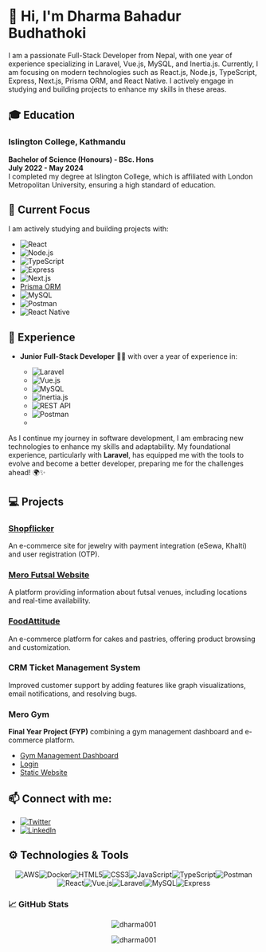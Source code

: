 # 👋 Hi, I'm Dharma Bahadur Budhathoki

I am a passionate Full-Stack Developer from Nepal, with one year of experience specializing in Laravel, Vue.js, MySQL, and Inertia.js. Currently, I am focusing on modern technologies such as React.js, Node.js, TypeScript, Express, Next.js, Prisma ORM, and React Native. I actively engage in studying and building projects to enhance my skills in these areas.

## 🎓 Education

### Islington College, Kathmandu
**Bachelor of Science (Honours) - BSc. Hons**  
**July 2022 - May 2024**  
I completed my degree at Islington College, which is affiliated with London Metropolitan University, ensuring a high standard of education.

## 🚀 Current Focus

I am actively studying and building projects with:
- ![React](https://img.shields.io/badge/React-61DAFB?style=flat&logo=react&logoColor=black)
- ![Node.js](https://img.shields.io/badge/Node.js-8CC84B?style=flat&logo=node.js&logoColor=white)
- ![TypeScript](https://img.shields.io/badge/TypeScript-007ACC?style=flat&logo=typescript&logoColor=white)
- ![Express](https://img.shields.io/badge/Express.js-404D59?style=flat&logo=express&logoColor=white)
- ![Next.js](https://img.shields.io/badge/Next.js-000000?style=flat&logo=next.js&logoColor=white)
- [Prisma ORM](https://img.shields.io/badge/Prisma-2D2926?style=flat&logo=prisma&logoColor=white)
- ![MySQL](https://img.shields.io/badge/MySQL-4479A1?style=flat&logo=mysql&logoColor=white)
- ![Postman](https://img.shields.io/badge/Postman-FBA921?style=flat&logo=postman&logoColor=white)
- ![React Native](https://img.shields.io/badge/React_Native-61DAFB?style=flat&logo=react-native&logoColor=black)
## 💼 Experience

- **Junior Full-Stack Developer** 👨‍💻 with over a year of experience in:

  - ![Laravel](https://img.shields.io/badge/Laravel-FF2D20?style=flat&logo=laravel&logoColor=white) 
  - ![Vue.js](https://img.shields.io/badge/Vue.js-42b883?style=flat&logo=vue.js&logoColor=white) 
  - ![MySQL](https://img.shields.io/badge/MySQL-4479A1?style=flat&logo=mysql&logoColor=white) 
  - ![Inertia.js](https://img.shields.io/badge/Inertia.js-4B5563?style=flat&logo=inertia&logoColor=white) 
  - ![REST API](https://img.shields.io/badge/REST-2D2926?style=flat&logo=rest&logoColor=white) 
  - ![Postman](https://img.shields.io/badge/Postman-FBA921?style=flat&logo=postman&logoColor=white)
  - 
As I continue my journey in software development, I am embracing new technologies to enhance my skills and adaptability. My foundational experience, particularly with **Laravel**, has equipped me with the tools to evolve and become a better developer, preparing me for the challenges ahead! 🌍✨

## 💻 Projects

### [Shopflicker](https://shopflickernepal.com/)
An e-commerce site for jewelry with payment integration (eSewa, Khalti) and user registration (OTP).

### [Mero Futsal Website](https://merofutsal.com/)
A platform providing information about futsal venues, including locations and real-time availability.

### [FoodAttitude](https://food-attitude.com/)
An e-commerce platform for cakes and pastries, offering product browsing and customization.

### CRM Ticket Management System
Improved customer support by adding features like graph visualizations, email notifications, and resolving bugs.

### Mero Gym
**Final Year Project (FYP)** combining a gym management dashboard and e-commerce platform.
- [Gym Management Dashboard](http://18.143.37.194:5004/)  
- [Login](http://57.181.16.868000/login)  
- [Static Website](https://herculesgymcenter.netlify.app/)

## 📫 Connect with me:

- [![Twitter](https://img.shields.io/badge/Twitter-1DA1F2?style=flat&logo=twitter&logoColor=white)](https://x.com/cyogesh14)
- [![LinkedIn](https://img.shields.io/badge/LinkedIn-0077B5?style=flat&logo=linkedin&logoColor=white)](https://linkedin.com/in/dharma-bahadur-budhathoki)

## ⚙️ Technologies & Tools

<div style="display: flex; flex-wrap: wrap; justify-content: center;">
    <img src="https://img.shields.io/badge/AWS-232F3E?style=flat&logo=amazonaws&logoColor=white" alt="AWS" />
    <img src="https://img.shields.io/badge/Docker-2496ED?style=flat&logo=docker&logoColor=white" alt="Docker" />
    <img src="https://img.shields.io/badge/HTML5-E34F26?style=flat&logo=html5&logoColor=white" alt="HTML5" />
    <img src="https://img.shields.io/badge/CSS3-1572B6?style=flat&logo=css3&logoColor=white" alt="CSS3" />
    <img src="https://img.shields.io/badge/JavaScript-F7DF1E?style=flat&logo=javascript&logoColor=black" alt="JavaScript" />
    <img src="https://img.shields.io/badge/TypeScript-007ACC?style=flat&logo=typescript&logoColor=white" alt="TypeScript" />
    <img src="https://img.shields.io/badge/Postman-FBA921?style=flat&logo=postman&logoColor=white" alt="Postman" />
    <img src="https://img.shields.io/badge/React-61DAFB?style=flat&logo=react&logoColor=black" alt="React" />
    <img src="https://img.shields.io/badge/Vue.js-42b883?style=flat&logo=vue.js&logoColor=white" alt="Vue.js" />
    <img src="https://img.shields.io/badge/Laravel-FF2D20?style=flat&logo=laravel&logoColor=white" alt="Laravel" />
    <img src="https://img.shields.io/badge/MySQL-4479A1?style=flat&logo=mysql&logoColor=white" alt="MySQL" />
    <img src="https://img.shields.io/badge/Express-404D59?style=flat&logo=express&logoColor=white" alt="Express" />
</div>

<h3 align="left">📈 GitHub Stats</h3>
<p align="center">
<img src="https://github-readme-stats.vercel.app/api?username=dharma001&show_icons=true&locale=en" alt="dharma001" />
</p>
<p align="center">
<img src="https://github-readme-stats.vercel.app/api/top-langs?username=dharma001&show_icons=true&locale=en&layout=compact" alt="dharma001" />
</p>

